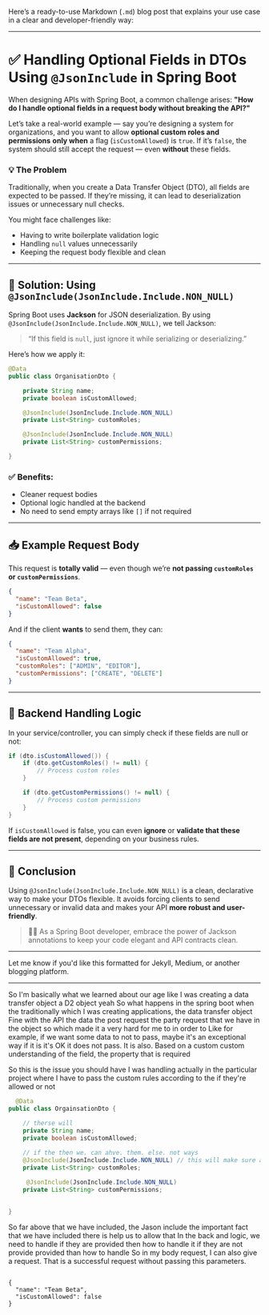 
Here’s a ready-to-use Markdown (`.md`) blog post that explains your use case in a clear and developer-friendly way:

---

# ✅ Handling Optional Fields in DTOs Using `@JsonInclude` in Spring Boot

When designing APIs with Spring Boot, a common challenge arises:
**"How do I handle optional fields in a request body without breaking the API?"**

Let’s take a real-world example — say you’re designing a system for organizations, and you want to allow **optional custom roles and permissions** **only when** a flag (`isCustomAllowed`) is `true`.
If it’s `false`, the system should still accept the request — even **without** these fields.

### 💡 The Problem

Traditionally, when you create a Data Transfer Object (DTO), all fields are expected to be passed. If they’re missing, it can lead to deserialization issues or unnecessary null checks.

You might face challenges like:

* Having to write boilerplate validation logic
* Handling `null` values unnecessarily
* Keeping the request body flexible and clean

---

## 🧱 Solution: Using `@JsonInclude(JsonInclude.Include.NON_NULL)`

Spring Boot uses **Jackson** for JSON deserialization. By using `@JsonInclude(JsonInclude.Include.NON_NULL)`, we tell Jackson:

> “If this field is `null`, just ignore it while serializing or deserializing.”

Here’s how we apply it:

```java
@Data
public class OrganisationDto {

    private String name;
    private boolean isCustomAllowed;

    @JsonInclude(JsonInclude.Include.NON_NULL)
    private List<String> customRoles;

    @JsonInclude(JsonInclude.Include.NON_NULL)
    private List<String> customPermissions;

}
```

### ✅ Benefits:

* Cleaner request bodies
* Optional logic handled at the backend
* No need to send empty arrays like `[]` if not required

---

## 📥 Example Request Body

This request is **totally valid** — even though we’re **not passing `customRoles` or `customPermissions`**.

```json
{
  "name": "Team Beta",
  "isCustomAllowed": false
}
```

And if the client **wants** to send them, they can:

```json
{
  "name": "Team Alpha",
  "isCustomAllowed": true,
  "customRoles": ["ADMIN", "EDITOR"],
  "customPermissions": ["CREATE", "DELETE"]
}
```

---

## 🧠 Backend Handling Logic

In your service/controller, you can simply check if these fields are null or not:

```java
if (dto.isCustomAllowed()) {
    if (dto.getCustomRoles() != null) {
        // Process custom roles
    }

    if (dto.getCustomPermissions() != null) {
        // Process custom permissions
    }
}
```

If `isCustomAllowed` is false, you can even **ignore** or **validate that these fields are not present**, depending on your business rules.

---

## 🚀 Conclusion

Using `@JsonInclude(JsonInclude.Include.NON_NULL)` is a clean, declarative way to make your DTOs flexible. It avoids forcing clients to send unnecessary or invalid data and makes your API **more robust and user-friendly**.

> 🧑‍💻 As a Spring Boot developer, embrace the power of Jackson annotations to keep your code elegant and API contracts clean.

---

Let me know if you'd like this formatted for Jekyll, Medium, or another blogging platform.

---

So I'm basically what we learned about our age like I was creating a data transfer object a D2 object yeah
So what happens in the spring boot when the traditionally which I was creating applications, the data transfer object
Fine with the API the data the post request the party request that we have in the object so which made it a very hard for me to in order to
Like for example, if we want some data to not to pass, maybe it's an exceptional way if it is it's OK it does not pass. It is also.
Based on a custom custom understanding of the field, the property that is required

So this is the issue you should have I was handling actually in the particular project where I have to pass the custom rules according to the if they're allowed or not
``` java
  @Data
public class OrgainsationDto {

    // therse will 
    private String name;
    private boolean isCustomAllowed;

    // if the then we. can ahve. them. else. not ways 
    @JsonInclude(JsonInclude.Include.NON_NULL) // this will make sure about that. if they are not passes still work for. the enviromnet
    private List<String> customRoles;
    
     @JsonInclude(JsonInclude.Include.NON_NULL)
    private List<String> customPermissions;

    
}
```
So far above that we have included, the Jason include the important fact that we have included there is help us to allow that
In the back and logic, we need to handle if they are provided then how to handle it if they are not provide provided than how to handle
So in my body request, I can also give a request. That is a successful request without passing this parameters.
```

{
  "name": "Team Beta",
  "isCustomAllowed": false
}

```
